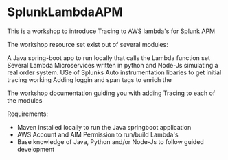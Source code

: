 # SplunkLambdaAPM
This is a workshop to introduce Tracing to AWS lambda's for Splunk APM

The workshop resource set exist out of several modules:

A Java spring-boot app to run locally that calls the Lambda function set
Several Lambda Microservices written in python and Node-Js simulating a real order system.
USe of Splunks Auto instrumentation libaries to get initial tracing  working
Adding loggin and span tags to enrich the

The workshop documentation guiding you with adding Tracing to each of the modules

Requirements:

- Maven installed locally to run the Java springboot application
- AWS Account and AIM Permission to run/build Lambda's
- Base knowledge of Java, Python and/or Node-Js to follow guided development



